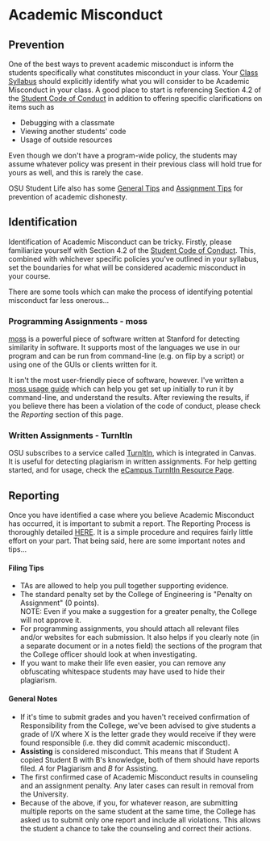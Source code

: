 # Academic Misconduct

## Prevention

One of the best ways to prevent academic misconduct is inform the students specifically what constitutes misconduct in your class.  Your [Class Syllabus](Syllabus.html) should explicitly identify what you will consider to be Academic Misconduct in your class.  A good place to start is referencing Section 4.2 of the [Student Code of Conduct](https://studentlife.oregonstate.edu/sites/studentlife.oregonstate.edu/files/code-of-student-conduct-102218.pdf) in addition to offering specific clarifications on items such as

- Debugging with a classmate
- Viewing another students' code
- Usage of outside resources

Even though we don't have a program-wide policy, the students may assume whatever policy was present in their previous class will hold true for yours as well, and this is rarely the case.

OSU Student Life also has some [General Tips](https://studentlife.oregonstate.edu/studentconduct/general-tips) and [Assignment Tips](https://studentlife.oregonstate.edu/studentconduct/final-project-assignment-tips) for prevention of academic dishonesty.

## Identification

Identification of Academic Misconduct can be tricky.  Firstly, please familiarize yourself with Section 4.2 of the [Student Code of Conduct](https://studentlife.oregonstate.edu/sites/studentlife.oregonstate.edu/files/code-of-student-conduct-102218.pdf).  This, combined with whichever specific policies you've outlined in your syllabus, set the boundaries for what will be considered academic misconduct in your course.

There are some tools which can make the process of identifying potential misconduct far less onerous...

### Programming Assignments - moss

[moss](https://theory.stanford.edu/~aiken/moss/) is a powerful piece of software written at Stanford for detecting similarity in software.  It supports most of the languages we use in our program and can be run from command-line (e.g. on flip by a script) or using one of the GUIs or clients written for it.

It isn't the most user-friendly piece of software, however.  I've written a [moss usage guide](mossGuide.html) which can help you get set up initially to run it by command-line, and understand the results.  After reviewing the results, if you believe there has been a violation of the code of conduct, please check the *Reporting* section of this page.

### Written Assignments - TurnItIn

OSU subscribes to a service called [TurnItIn](https://www.turnitin.com/), which is integrated in Canvas.  It is useful for detecting plagiarism in written assignments.  For help getting started, and for usage, check the [eCampus TurnItIn Resource Page](https://ecampus.oregonstate.edu/faculty/resources/turnitin/).

## Reporting

Once you have identified a case where you believe Academic Misconduct has occurred, it is important to submit a report. The Reporting Process is thoroughly detailed [HERE](https://studentlife.oregonstate.edu/studentconduct/academicmisconduct-faculty).  It is a simple procedure and requires fairly little effort on your part. That being said, here are some important notes and tips...

#### Filing Tips

- TAs are allowed to help you pull together supporting evidence.
- The standard penalty set by the College of Engineering is "Penalty on Assignment" (0 points).  
NOTE: Even if you make a suggestion for a greater penalty, the College will not approve it.
- For programming assignments, you should attach all relevant files and/or websites for each submission.  It also helps if you clearly note (in a separate document or in a notes field) the sections of the program that the College officer should look at when investigating.
- If you want to make their life even easier, you can remove any obfuscating whitespace students may have used to hide their plagiarism.

#### General Notes

- If it's time to submit grades and you haven't received confirmation of Responsibility from the College, we've been advised to give students a grade of I/X where X is the letter grade they would receive if they were found responsible (i.e. they did commit academic misconduct).
- **Assisting** is considered misconduct. This means that if Student A copied Student B with B's knowledge, both of them should have reports filed. *A* for Plagiarism and *B* for Assisting.
- The first confirmed case of Academic Misconduct results in counseling and an assignment penalty. Any later cases can result in removal from the University.
- Because of the above, if you, for whatever reason, are submitting multiple reports on the same student at the same time, the College has asked us to submit only one report and include all violations.  This allows the student a chance to take the counseling and correct their actions.
